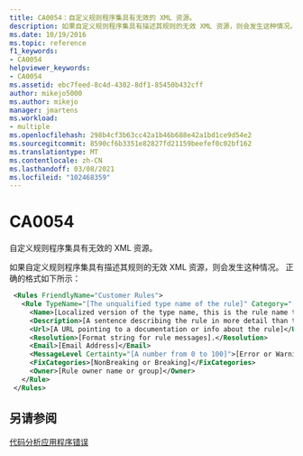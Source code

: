 ```yaml
---
title: CA0054：自定义规则程序集具有无效的 XML 资源。
description: 如果自定义规则程序集具有描述其规则的无效 XML 资源，则会发生这种情况。
ms.date: 10/19/2016
ms.topic: reference
f1_keywords:
- CA0054
helpviewer_keywords:
- CA0054
ms.assetid: ebc7feed-8c4d-4302-8df1-85450b432cff
author: mikejo5000
ms.author: mikejo
manager: jmartens
ms.workload:
- multiple
ms.openlocfilehash: 298b4cf3b63cc42a1b46b688e42a1bd1ce9d54e2
ms.sourcegitcommit: 8590cf6b3351e82827fd21159beefef0c02bf162
ms.translationtype: MT
ms.contentlocale: zh-CN
ms.lasthandoff: 03/08/2021
ms.locfileid: "102468359"
---
```

# <a name="ca0054"></a>CA0054
自定义规则程序集具有无效的 XML 资源。

如果自定义规则程序集具有描述其规则的无效 XML 资源，则会发生这种情况。 正确的格式如下所示：

```xml
 <Rules FriendlyName="Customer Rules">
   <Rule TypeName="[The unqualified type name of the rule]" Category="[A category name such as Customer.Usage]" CheckId="[An identifier for the rule that is at least unique within the same category]">
     <Name>[Localized version of the type name, this is the rule name that appears in the UI]</Name>
     <Description>[A sentence describing the rule in more detail than the name].</Description>
     <Url>[A URL pointing to a documentation or info about the rule]</Url>
     <Resolution>[Format string for rule messages].</Resolution>
     <Email>[Email Address]</Email>
     <MessageLevel Certainty="[A number from 0 to 100]">[Error or Warning]</MessageLevel>
     <FixCategories>[NonBreaking or Breaking]</FixCategories>
     <Owner>[Rule owner name or group]</Owner>
   </Rule>
 </Rules>
```

## <a name="see-also"></a>另请参阅
[代码分析应用程序错误](../code-quality/code-analysis-application-errors.md)
